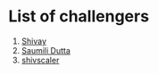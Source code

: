 # List of challengers
1. [Shivay](https://github.com/shivaylamba)
2. [Saumili Dutta](https://github.com/aumii01codes)
3. [shivscaler](http://github.com/shivscaler)